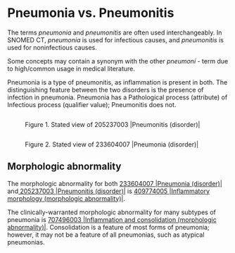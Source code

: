 # Pneumonia vs. Pneumonitis

The terms _pneumonia_ and _pneumonitis_ are often used interchangeably. In SNOMED CT, _pneumonia_ is used for infectious causes, and _pneumonitis_ is used for noninfectious causes.

Some concepts may contain a synonym with the other _pneumoni_ - term due to high/common usage in medical literature.

Pneumonia is a type of pneumonitis, as inflammation is present in both. The distinguishing feature between the two disorders is the presence of infection in pneumonia. Pneumonia has a Pathological process (attribute) of Infectious process (qualifier value); Pneumonitis does not.

<figure><img src="../../../../../../authoring/clinical-finding-and-disorder/images/225051456.png" alt=""><figcaption><p>Figure 1. Stated view of 205237003 |Pneumonitis (disorder)|</p></figcaption></figure>

<figure><img src="../../../../../../authoring/clinical-finding-and-disorder/images/225051457.png" alt=""><figcaption><p>Figure 2. Stated view of 233604007 |Pneumonia (disorder)|</p></figcaption></figure>

## Morphologic abnormality

The morphologic abnormality for both [233604007 |Pneumonia (disorder)|](http://snomed.info/id/233604007) and[ 205237003 |Pneumonitis (disorder)|](http://snomed.info/id/205237003) is [409774005 |Inflammatory morphology (morphologic abnormality)|](http://snomed.info/id/409774005).

The clinically-warranted morphologic abnormality for many subtypes of pneumonia is [707496003 |Inflammation and consolidation (morphologic abnormality)|](http://snomed.info/id/707496003). Consolidation is a feature of most forms of pneumonia; however, it may not be a feature of all pneumonias, such as atypical pneumonias.
